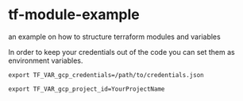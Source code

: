 # tf-module-example

an example on how to structure terraform modules and variables

In order to keep your credentials out of the code you can set them as environment variables.

```
export TF_VAR_gcp_credentials=/path/to/credentials.json

export TF_VAR_gcp_project_id=YourProjectName
```
